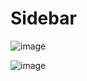 # Sidebar

![image](https://user-images.githubusercontent.com/80094949/136691198-16a1eb91-0ec0-4ee2-9026-604b4b1c34c0.png)

![image](https://user-images.githubusercontent.com/80094949/136691175-ede71323-5a1a-428e-a03a-af15f0696dba.png)

